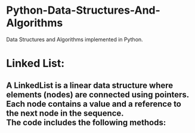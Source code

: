 # Python-Data-Structures-And-Algorithms
Data Structures and Algorithms implemented in Python.

# Linked List:
A LinkedList is a linear data structure where elements (nodes) are connected using pointers. Each node contains a value and a reference to the next node in the sequence.
<br>
The code includes the following methods:
- 
